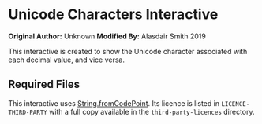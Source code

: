 # Unicode Characters Interactive

**Original Author:** Unknown
**Modified By:** Alasdair Smith 2019

This interactive is created to show the Unicode character associated with each decimal value, and vice versa.

## Required Files

This interactive uses [String.fromCodePoint](https://github.com/mathiasbynens/String.fromCodePoint).
Its licence is listed in `LICENCE-THIRD-PARTY` with a full copy available in the `third-party-licences` directory.
